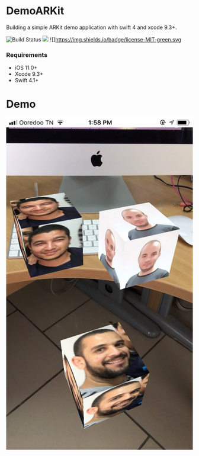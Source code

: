 # DemoARKit
Building a simple ARKit demo application with swift 4 and xcode 9.3+. 

![Build Status](https://travis-ci.org/OussamaRomdhane/easy-converter.svg?branch=master)
![](https://img.shields.io/badge/platform-iOS-lightgrey.svg)
![]https://img.shields.io/badge/license-MIT-green.svg

### Requirements
- iOS 11.0+ 
- Xcode 9.3+
- Swift 4.1+

# Demo
![Photo Demo](https://github.com/TrabelsiAchraf/DemoARKit/blob/master/DemoARKit/Demo%20photo/demo.jpg)
